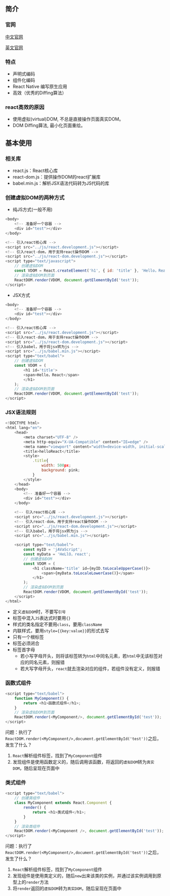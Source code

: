 ## 简介

### 官网

[中文官网](https://react.docschina.org/)

[英文官网](https://reactjs.org/)

### 特点

+ 声明式编码
+ 组件化编码
+ React Native 编写原生应用
+ 高效（优秀的Diffing算法）

### react高效的原因

+ 使用虚拟(virtual)DOM, 不总是直接操作页面真实DOM。
+ DOM Diffing算法, 最小化页面重绘。

## 基本使用

### 相关库

+ react.js：React核心库
+ react-dom.js：提供操作DOM的react扩展库
+ babel.min.js：解析JSX语法代码转为JS代码的库

### 创建虚拟DOM的两种方式                     

+ 纯JS方式(一般不用)

```js
<body>
    <!-- 准备好一个容器 -->
    <div id="test"></div>
</body>

<!-- 引入react核心库 -->
<script src="../js/react.development.js"></script>
<!-- 引入react-dom，用于支持react操作DOM -->
<script src="../js/react-dom.development.js"></script>
<script type="text/javascript">
    // 创建虚拟DOM
    const VDOM = React.createElement('h1', { id: 'title' }, 'Hello，React');
	// 渲染虚拟DOM到页面
	ReactDOM.render(VDOM, document.getElementById('test'));
</script>
```

+ JSX方式

```js
<body>
    <!-- 准备好一个容器 -->
    <div id="test"></div>
</body>

<!-- 引入react核心库 -->
<script src="../js/react.development.js"></script>
<!-- 引入react-dom，用于支持react操作DOM -->
<script src="../js/react-dom.development.js"></script>
<!-- 引入babel，用于将jsx转为js -->
<script src="../js/babel.min.js"></script>
<script type="text/babel">
    // 创建虚拟DOM
    const VDOM = (
        <h1 id='title'>
        <span>Hello，React</span>
        </h1>
    );
	// 渲染虚拟DOM到页面
	ReactDOM.render(VDOM, document.getElementById('test'));
</script>
```

### JSX语法规则

```js
<!DOCTYPE html>
<html lang="en">
    <head>
        <meta charset="UTF-8" />
        <meta http-equiv="X-UA-Compatible" content="IE=edge" />
        <meta name="viewport" content="width=device-width, initial-scale=1.0" />
        <title>helloReact</title>
        <style>
            .title{
                width: 500px;
                background: pink;
            }
        </style>
    </head>
    <body>
        <!-- 准备好一个容器 -->
        <div id="test"></div>
    </body>

    <!-- 引入react核心库 -->
    <script src="../js/react.development.js"></script>
    <!-- 引入react-dom，用于支持react操作DOM -->
    <script src="../js/react-dom.development.js"></script>
    <!-- 引入babel，用于将jsx转为js -->
    <script src="../js/babel.min.js"></script>

    <script type="text/babel">
        const myID = 'jAVaScript';
        const myData = 'HeLlO，react';
        // 创建虚拟DOM
        const VDOM = (
            <h1 className='title' id={myID.toLocaleUpperCase()}>
                <span>{myData.toLocaleLowerCase()}</span>
            </h1>
        );
        // 渲染虚拟DOM到页面
        ReactDOM.render(VDOM, document.getElementById('test'));
    </script>
</html>
```

+ 定义`虚拟DOM`时，不要写`引号`
+ 标签中混入`JS`表达式时要用`{}`
+ 样式的类名指定不要用`class`，要用`className`
+ 内联样式，要用`style={{key:value}}`的形式去写
+ 只有一个根标签
+ 标签必须闭合
+ 标签首字母
  + 若小写字母开头，则将该标签转为`html`中同名元素，若`html`中无该标签对应的同名元素，则报错
  + 若大写字母开头，`react`就去渲染对应的组件，若组件没有定义，则报错

### 函数式组件

```js
<script type="text/babel">
    function MyComponent() {
    	return <h1>函数式组件</h1>;
	}
	// 渲染虚拟DOM到页面
	ReactDOM.render(<MyComponent/>, document.getElementById('test'));
</script>
```

问题：执行了`ReactDOM.render(<MyComponent/>,document.getElementById('test'))`之后，发生了什么？

1. `React`解析组件标签，找到了`MyComponent`组件
2. 发现组件是使用函数定义的，随后调用该函数，将返回的`虚拟DOM`转为`真实DOM`，随后呈现在页面中

### 类式组件

```js
<script type="text/babel">
    // 创建类组件
    class MyComponent extends React.Component {
        render() {
            return <h1>类式组件</h1>;
        }
    }
	// 渲染类组件
	ReactDOM.render(<MyComponent />, document.getElementById('test'));
</script>
```

问题：执行了`ReactDOM.render(<MyComponent/>,document.getElementById('test'))`之后，发生了什么？

1. `React`解析组件标签，找到了`MyComponent`组件
2. 发现组件是使用类定义的，随后`new`出来该类的实例，并通过该实例调用到原型上的`render`方法
3. 将`render`返回的`虚拟DOM`转为`真实DOM`，随后呈现在页面中
